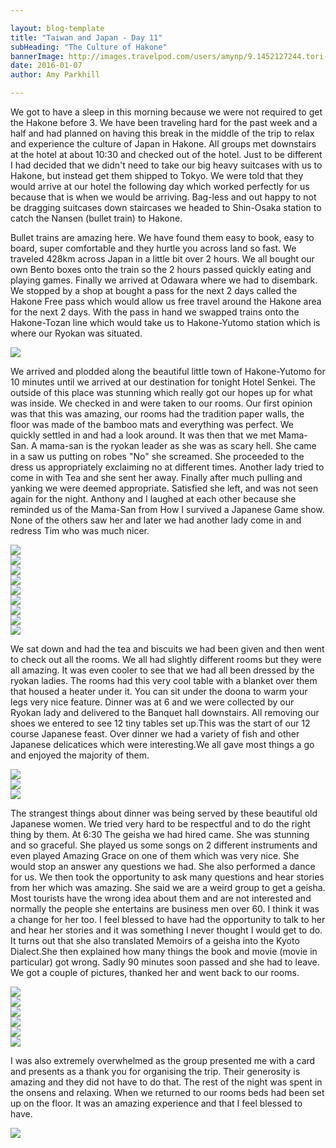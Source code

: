 ```yaml
---

layout: blog-template
title: "Taiwan and Japan - Day 11"
subHeading: "The Culture of Hakone"
bannerImage: http://images.travelpod.com/users/amynp/9.1452127244.tori-gate.jpg
date: 2016-01-07
author: Amy Parkhill

---
```

We got to have a sleep in this morning because we were not required to get the Hakone before 3. We have been traveling hard for the past week and a half and had planned on having this break in the middle of the trip to relax and experience the culture of Japan in Hakone. All groups met downstairs at the hotel at about 10:30 and checked out of the hotel. Just to be different I had decided that we didn't need to take our big heavy suitcases with us to Hakone, but instead get them shipped to Tokyo. We were told that they would arrive at our hotel the following day which worked perfectly for us because that is when we would be arriving. Bag-less and out happy to not be dragging suitcases down staircases we headed to Shin-Osaka station to catch the Nansen (bullet train) to Hakone. 

 Bullet trains are amazing here. We have found them easy to book, easy to board, super comfortable and they hurtle you across land so fast. We traveled 428km across Japan in a little bit over 2 hours. We all bought our own Bento boxes onto the train so the 2 hours passed quickly eating and playing games. Finally we arrived at Odawara where we had to disembark. We stopped by a shop at bought a pass for the next 2 days called the Hakone Free pass which would allow us free travel around the Hakone area for the next 2 days. With the pass in hand we swapped trains onto the Hakone-Tozan line which would take us to Hakone-Yutomo station which is where our Ryokan was situated.

<div class="center-image"><img src="http://images.travelpod.com/users/amynp/9.1452296733.bento-on-the-train.jpg" /></div>


We arrived and plodded along the beautiful little town of Hakone-Yutomo for 10 minutes until we arrived at our destination for tonight Hotel Senkei. The outside of this place was stunning which really got our hopes up for what was inside. We checked in and were taken to our rooms. Our first opinion was that this was amazing, our rooms had the tradition paper walls, the floor was made of the bamboo mats and everything was perfect. We quickly settled in and had a look around. It was then that we met Mama-San. A mama-san is the ryokan leader as she was as scary hell. She came in a saw us putting on robes "No" she screamed. She proceeded to the dress us appropriately exclaiming no at different times. Another lady tried to come in with Tea and she sent her away. Finally after much pulling and yanking we were deemed appropriate. Satisfied she left, and was not seen again for the night. Anthony and I laughed at each other because she reminded us of the Mama-San from How I survived a Japanese Game show. None of the others saw her and later we had another lady come in and redress Tim who was much nicer.

<div class="center-image"><img src="http://images.travelpod.com/users/amynp/9.1452296733.entering-hakone.jpg" /></div>
<div class="center-image"><img src="http://images.travelpod.com/users/amynp/9.1452296733.the-river-through-hakone.jpg" /></div>
<div class="center-image"><img src="http://images.travelpod.com/users/amynp/9.1452296733.checking-out-the-ryokan.jpg" /></div>
<div class="center-image"><img src="http://images.travelpod.com/users/amynp/9.1452296733.anthony-getting-ready.jpg" /></div>
<div class="center-image"><img src="http://images.travelpod.com/users/amynp/9.1452296733.in-our-getup.jpg" /></div>
<div class="center-image"><img src="http://images.travelpod.com/users/amynp/9.1452296733.being-boys.jpg" /></div>
<div class="center-image"><img src="http://images.travelpod.com/users/amynp/9.1452296733.our-group-of-6.jpg" /></div>
<div class="center-image"><img src="http://images.travelpod.com/users/amynp/9.1452296733.gift-for-the-ladies.jpg" /></div>
<div class="center-image"><img src="http://images.travelpod.com/users/amynp/9.1452296733.view-into-our-room.jpg" /></div>


We sat down and had the tea and biscuits we had been given and then went to check out all the rooms. We all had slightly different rooms but they were all amazing. It was even cooler to see that we had all been dressed by the ryokan ladies. The rooms had this very cool table with a blanket over them that housed a heater under it. You can sit under the doona to warm your legs very nice feature. Dinner was at 6 and we were collected by our Ryokan lady and delivered to the Banquet hall downstairs. All removing our shoes we entered to see 12 tiny tables set up.This was the start of our 12 course Japanese feast. Over dinner we had a variety of fish and other Japanese delicatices which were interesting.We all gave most things a go and enjoyed the majority of them. 

<div class="center-image"><img src="http://images.travelpod.com/users/amynp/9.1452296733.our-tables-for-dinner.jpg" /></div>
<div class="center-image"><img src="http://images.travelpod.com/users/amynp/9.1452296733.dinner-time.jpg" /></div>
<div class="center-image"><img src="http://images.travelpod.com/users/amynp/9.1452296733.entrees.jpg" /></div>

The strangest things about dinner was being served by these beautiful old Japanese women. We tried very hard to be respectful and to do the right thing by them. At 6:30 The geisha we had hired came. She was stunning and so graceful. She played us some songs on 2 different instruments and even played Amazing Grace on one of them which was very nice. She would stop an answer any questions we had. She also performed a dance for us. We then took the opportunity to ask many questions and hear stories from her which was amazing. She said we are a weird group to get a geisha. Most tourists have the wrong idea about them and are not interested and normally the people she entertains are business men over 60. I think it was a change for her too. I feel blessed to have had the opportunity to talk to her and hear her stories and it was something I never thought I would get to do. It turns out that she also translated Memoirs of a geisha into the Kyoto Dialect.She then explained how many things the book and movie (movie in particular) got wrong. Sadly 90 minutes soon passed and she had to leave. We got a couple of pictures, thanked her and went back to our rooms.

<div class="center-image"><img src="http://images.travelpod.com/users/amynp/9.1452296733.chris-talking-to-our-geisha.jpg" /></div>
<div class="center-image"><img src="http://images.travelpod.com/users/amynp/9.1452296733.1-playing-her-instrument.jpg" /></div>
<div class="center-image"><img src="http://images.travelpod.com/users/amynp/9.1452296733.dancing.jpg" /></div>
<div class="center-image"><img src="http://images.travelpod.com/users/amynp/9.1452296733.anthony.jpg" /></div>
<div class="center-image"><img src="http://images.travelpod.com/users/amynp/9.1452296733.more-dancing.jpg" /></div>
<div class="center-image"><img src="http://images.travelpod.com/users/amynp/9.1452296733.our-whole-group-dressed-up.jpg" /></div>

I was also extremely overwhelmed as the group presented me with a card and presents as a thank you for organising the trip. Their generosity is amazing and they did not have to do that. The rest of the night was spent in the onsens and relaxing. When we returned to our rooms beds had been set up on the floor. It was an amazing experience and that I feel blessed to have. 

<div class="center-image"><img src="http://images.travelpod.com/users/amynp/9.1452296733.beds-are-ready.jpg" /></div>